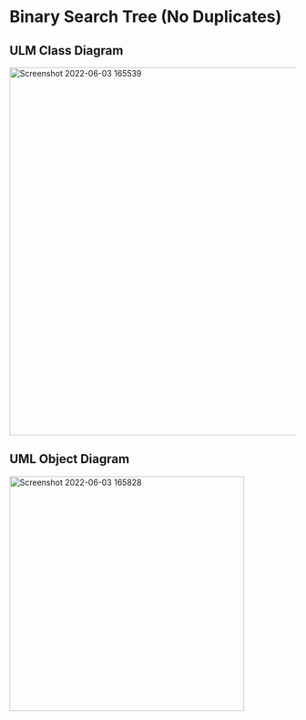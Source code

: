 # Binary Search Tree (No Duplicates)
## ULM Class Diagram

<img width="646" alt="Screenshot 2022-06-03 165539" src="https://user-images.githubusercontent.com/91988972/171968113-3dc40dd0-6005-4b93-b4b1-289b79c2e9a4.png">

## UML Object Diagram

<img width="412" alt="Screenshot 2022-06-03 165828" src="https://user-images.githubusercontent.com/91988972/171968119-9b127326-1e7c-407e-9754-cfc64a6a7ebf.png">

